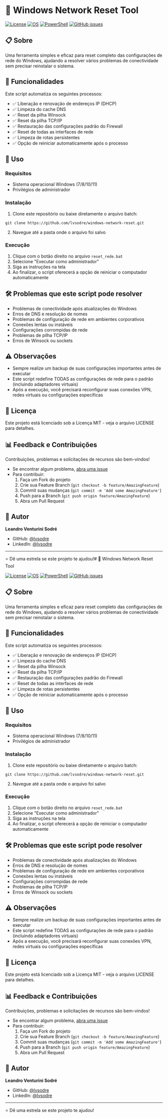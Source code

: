 # 🔄 Windows Network Reset Tool

[![License](https://img.shields.io/badge/License-MIT-blue.svg)](LICENSE)
[![OS](https://img.shields.io/badge/OS-Windows-blue.svg)](https://www.microsoft.com/windows)
[![PowerShell](https://img.shields.io/badge/Made%20with-Batch-1f425f.svg)](https://learn.microsoft.com/windows-server/administration/windows-commands/windows-commands)
[![GitHub issues](https://img.shields.io/github/issues/lvsodre/windows-network-reset.svg)](https://github.com/lvsodre/windows-network-reset/issues)

## 📋 Sobre

Uma ferramenta simples e eficaz para reset completo das configurações de rede do Windows, ajudando a resolver vários problemas de conectividade sem precisar reinstalar o sistema.

## 🔧 Funcionalidades

Este script automatiza os seguintes processos:

- ✅ Liberação e renovação de endereços IP (DHCP)
- ✅ Limpeza do cache DNS
- ✅ Reset da pilha Winsock
- ✅ Reset da pilha TCP/IP
- ✅ Restauração das configurações padrão do Firewall
- ✅ Reset de todas as interfaces de rede
- ✅ Limpeza de rotas persistentes
- ✅ Opção de reiniciar automaticamente após o processo

## 🚀 Uso

### Requisitos
- Sistema operacional Windows (7/8/10/11)
- Privilégios de administrador

### Instalação

1. Clone este repositório ou baixe diretamente o arquivo batch:
```
git clone https://github.com/lvsodre/windows-network-reset.git
```

2. Navegue até a pasta onde o arquivo foi salvo

### Execução

1. Clique com o botão direito no arquivo `reset_rede.bat`
2. Selecione "Executar como administrador"
3. Siga as instruções na tela
4. Ao finalizar, o script oferecerá a opção de reiniciar o computador automaticamente

## 🛠️ Problemas que este script pode resolver

- Problemas de conectividade após atualizações do Windows
- Erros de DNS e resolução de nomes
- Problemas de configuração de rede em ambientes corporativos
- Conexões lentas ou instáveis
- Configurações corrompidas de rede
- Problemas de pilha TCP/IP
- Erros de Winsock ou sockets

## ⚠️ Observações

- Sempre realize um backup de suas configurações importantes antes de executar
- Este script redefine TODAS as configurações de rede para o padrão (incluindo adaptadores virtuais)
- Após a execução, você precisará reconfigurar suas conexões VPN, redes virtuais ou configurações específicas

## 📜 Licença

Este projeto está licenciado sob a Licença MIT - veja o arquivo LICENSE para detalhes.

## 📊 Feedback e Contribuições

Contribuições, problemas e solicitações de recursos são bem-vindos!

- Se encontrar algum problema, [abra uma issue](https://github.com/lvsodre/windows-network-reset/issues/new)
- Para contribuir:
  1. Faça um Fork do projeto
  2. Crie sua Feature Branch (`git checkout -b feature/AmazingFeature`)
  3. Commit suas mudanças (`git commit -m 'Add some AmazingFeature'`)
  4. Push para a Branch (`git push origin feature/AmazingFeature`)
  5. Abra um Pull Request

## 👤 Autor

**Leandro Venturini Sodré**

- GitHub: [@lvsodre](https://github.com/lvsodre)
- LinkedIn: [@lvsodre](https://linkedin.com/in/lvsodre)

---

⭐️ Dê uma estrela se este projeto te ajudou!# 🔄 Windows Network Reset Tool

[![License](https://img.shields.io/badge/License-MIT-blue.svg)](LICENSE)
[![OS](https://img.shields.io/badge/OS-Windows-blue.svg)](https://www.microsoft.com/windows)
[![PowerShell](https://img.shields.io/badge/Made%20with-Batch-1f425f.svg)](https://learn.microsoft.com/windows-server/administration/windows-commands/windows-commands)
[![GitHub issues](https://img.shields.io/github/issues/lvsodre/windows-network-reset.svg)](https://github.com/lvsodre/windows-network-reset/issues)

## 📋 Sobre

Uma ferramenta simples e eficaz para reset completo das configurações de rede do Windows, ajudando a resolver vários problemas de conectividade sem precisar reinstalar o sistema.

## 🔧 Funcionalidades

Este script automatiza os seguintes processos:

- ✅ Liberação e renovação de endereços IP (DHCP)
- ✅ Limpeza do cache DNS
- ✅ Reset da pilha Winsock
- ✅ Reset da pilha TCP/IP
- ✅ Restauração das configurações padrão do Firewall
- ✅ Reset de todas as interfaces de rede
- ✅ Limpeza de rotas persistentes
- ✅ Opção de reiniciar automaticamente após o processo

## 🚀 Uso

### Requisitos
- Sistema operacional Windows (7/8/10/11)
- Privilégios de administrador

### Instalação

1. Clone este repositório ou baixe diretamente o arquivo batch:
```
git clone https://github.com/lvsodre/windows-network-reset.git
```

2. Navegue até a pasta onde o arquivo foi salvo

### Execução

1. Clique com o botão direito no arquivo `reset_rede.bat`
2. Selecione "Executar como administrador"
3. Siga as instruções na tela
4. Ao finalizar, o script oferecerá a opção de reiniciar o computador automaticamente

## 🛠️ Problemas que este script pode resolver

- Problemas de conectividade após atualizações do Windows
- Erros de DNS e resolução de nomes
- Problemas de configuração de rede em ambientes corporativos
- Conexões lentas ou instáveis
- Configurações corrompidas de rede
- Problemas de pilha TCP/IP
- Erros de Winsock ou sockets

## ⚠️ Observações

- Sempre realize um backup de suas configurações importantes antes de executar
- Este script redefine TODAS as configurações de rede para o padrão (incluindo adaptadores virtuais)
- Após a execução, você precisará reconfigurar suas conexões VPN, redes virtuais ou configurações específicas

## 📜 Licença

Este projeto está licenciado sob a Licença MIT - veja o arquivo LICENSE para detalhes.

## 📊 Feedback e Contribuições

Contribuições, problemas e solicitações de recursos são bem-vindos!

- Se encontrar algum problema, [abra uma issue](https://github.com/lvsodre/windows-network-reset/issues/new)
- Para contribuir:
  1. Faça um Fork do projeto
  2. Crie sua Feature Branch (`git checkout -b feature/AmazingFeature`)
  3. Commit suas mudanças (`git commit -m 'Add some AmazingFeature'`)
  4. Push para a Branch (`git push origin feature/AmazingFeature`)
  5. Abra um Pull Request

## 👤 Autor

**Leandro Venturini Sodré**

- GitHub: [@lvsodre](https://github.com/lvsodre)
- LinkedIn: [@lvsodre](https://linkedin.com/in/lvsodre)

---

⭐️ Dê uma estrela se este projeto te ajudou!
